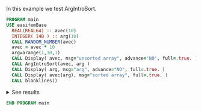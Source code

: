 In this example we test ArgIntroSort.

```fortran
PROGRAM main
USE easifemBase
  REAL(REAL64) :: avec(10)
  INTEGER( I4B ) :: arg(10)
  CALL RANDOM_NUMBER(avec)
  avec = avec * 10
  arg=arange(1,10,1)
  CALL Display( avec, msg="unsorted array", advance="NO", full=.true. )
  CALL ArgIntroSort(avec, arg )
  CALL Display( arg, msg="arg", advance="NO", full=.true. )
  CALL Display( avec(arg), msg="sorted array", full=.true. )
  CALL blanklines()
```

<details>

<summary>See results</summary>

<div>

```txt title="results"
unsorted array,  arg,  sorted array
--------------,  ---,  ------------
   5.54368    ,   3 ,    0.81292   
   6.02586    ,  10 ,    2.87233   
   0.81292    ,   9 ,    3.91444   
   7.37413    ,   1 ,    5.54368   
   7.36096    ,   2 ,    6.02586   
   9.06920    ,   5 ,    7.36096   
   9.95400    ,   4 ,    7.37413   
   8.88093    ,   8 ,    8.88093   
   3.91444    ,   6 ,    9.06920   
   2.87233    ,   7 ,    9.95400
```

</div>

</details>

```fortran
END PROGRAM main
```
